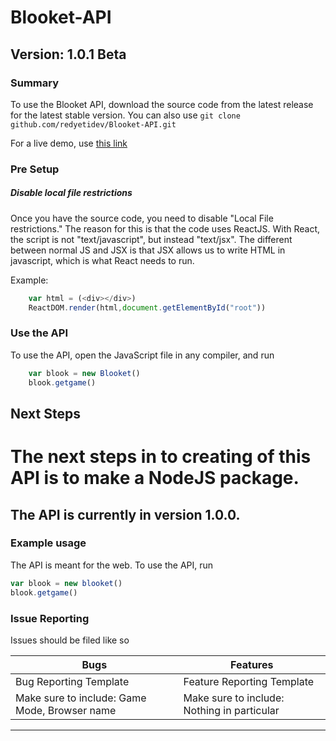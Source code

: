 # Blooket-API

## Version: 1.0.1 Beta

### Summary

To use the Blooket API, download the source code from the latest release for the latest stable version. You can also use `git clone github.com/redyetidev/Blooket-API.git`

For a live demo, use [this link]("https://redyetidev.github.io/Blooket-API/")

### Pre Setup

##### Disable local file restrictions

Once you have the source code, you need to disable "Local File restrictions." The reason for this is that the code uses ReactJS. With React, the script is not "text/javascript", but instead "text/jsx". The different between normal JS and JSX is that JSX allows us to write HTML in javascript, which is what React needs to run.

Example:
```js
    var html = (<div></div>)
    ReactDOM.render(html,document.getElementById("root"))
```

### Use the API
To use the API, open the JavaScript file in any compiler, and run
```js
    var blook = new Blooket()
    blook.getgame()
```

## Next Steps

The next steps in to creating of this API is to make a NodeJS package.
=======
## The API is currently in version 1.0.0.

### Example usage

The API is meant for the web. To use the API, run 

```javascript
var blook = new blooket()
blook.getgame()
```

### Issue Reporting
Issues should be filed like so

| Bugs                                          | Features                                    | 
|-----------------------------------------------|---------------------------------------------|
| Bug Reporting Template                        | Feature Reporting Template                  |
| Make sure to include: Game Mode, Browser name | Make sure to include: Nothing in particular | 
----------------------------------------------------------------------------------------------
